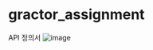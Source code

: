 # gractor_assignment

API 정의서
![image](https://user-images.githubusercontent.com/86117661/227777697-eb79967d-4726-4f39-b53b-22ac9e0596a3.png)


